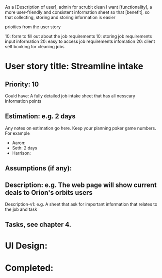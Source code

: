 As a [Description of user], admin for scrubit clean
I want [functionality], a more user-friendly and consistent information sheet
so that [benefit], so that collecting, storing and storing information is easier

prioities from the user story

10: form to fill out about the job requirements
10: storing job requirements input information
20: easy to access job requirements infomation
20: client self booking for cleaning jobs

# User story title: Streamline intake

## Priority: 10
Could have:
A fully detailed job intake sheet that has all nesscary information points


## Estimation: e.g. 2 days
Any notes on estimation go here. Keep your planning poker game numbers. For example
* Aaron:
* Seth: 2 days 
* Harrison:


## Assumptions (if any):

## Description: e.g. The web page will show current deals to Orion's orbits users

Description-v1: e.g. A sheet that ask for important information that relates to the job and task

## Tasks, see chapter 4.



# UI Design:


# Completed: